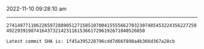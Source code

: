 2022-11-10 09:28:10 am

---

`2741497711062265972889051271585107004155556627032307485453224356227258492293919874164373214231161536617296192671040526850`

`Latest commit SHA is: 1f45a395228796cdd7d66f898a4b366d367a28cb `
